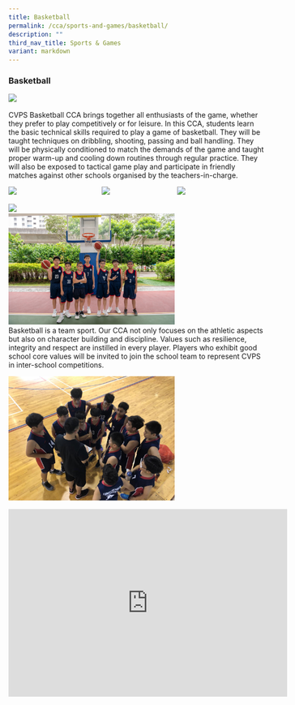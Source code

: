 ```yaml
---
title: Basketball
permalink: /cca/sports-and-games/basketball/
description: ""
third_nav_title: Sports & Games
variant: markdown
---
```

### **Basketball**

<img src="/images/Year%202025/2025%20CCA/Basketball_4_R.jpg" style="width:65%"><br>

CVPS Basketball CCA brings together all enthusiasts of the game, whether they prefer to play competitively or for leisure. In this CCA, students learn the basic technical skills required to play a game of basketball. They will be taught techniques on dribbling, shooting, passing and ball handling. They will be physically conditioned to match the demands of the game and taught proper warm-up and cooling down routines through regular practice. They will also be exposed to tactical game play and participate in friendly matches against other schools organised by the teachers-in-charge. <br>

<img src="/images/Year%202025/2025%20CCA/Basketball_2_R.jpg" style="width:36.5%" align="left">
<img src="/images/Year%202025/2025%20CCA/Basketball_1_R.jpg" style="width:29.5%" align="left">
<img src="/images/Year%202025/2025%20CCA/Basketball_3_R.jpg" style="width:32%" align="left">
<br clear="left">
<br clear="right">

<img src="/images/2024%20Open%20House/CCA/Basketball_1.jpg" style="width:65%">
<br>
<img src="/images/2024%20Open%20House/CCA/Basketball_2R.jpg" style="width:65%">
<br>
Basketball is a team sport. Our CCA not only focuses on the athletic aspects but also on character building and discipline. Values such as resilience, integrity and respect are instilled in every player. Players who exhibit good school core values will be invited to join the school team to represent CVPS in inter-school competitions.<br>

<img src="/images/basketball4.jpeg" style="width:65%"><br>
<center>
<iframe allowfullscreen="true" height="370" width="550" frameborder="0" src="https://docs.google.com/presentation/d/e/2PACX-1vQlkXYEMzkMUDSIS_yDKHhs4T8624FwVEZyLjsy2cGglGg8FTevneEoHu5_QYod7ZQCSV_EoZQMWHaE/embed?start=false&amp;loop=false&amp;delayms=3000"></iframe></center>